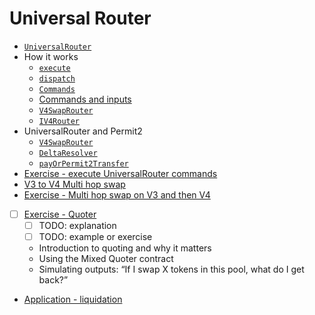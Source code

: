 # Universal Router

- [`UniversalRouter`](https://docs.uniswap.org/contracts/universal-router/overview)
- How it works
  - [`execute`](https://github.com/Uniswap/universal-router/blob/3663f6db6e2fe121753cd2d899699c2dc75dca86/contracts/UniversalRouter.sol#L44-L62)
  - [`dispatch`](https://github.com/Uniswap/universal-router/blob/3663f6db6e2fe121753cd2d899699c2dc75dca86/contracts/base/Dispatcher.sol#L47-L286)
  - [`Commands`](https://github.com/Uniswap/universal-router/blob/main/contracts/libraries/Commands.sol)
  - [Commands and inputs](https://docs.uniswap.org/contracts/universal-router/technical-reference)
  - [`V4SwapRouter`](https://github.com/Uniswap/universal-router/blob/main/contracts/modules/uniswap/v4/V4SwapRouter.sol)
  - [`IV4Router`](https://github.com/Uniswap/v4-periphery/blob/main/src/interfaces/IV4Router.sol)
- UniversalRouter and Permit2
  - [`V4SwapRouter`](https://github.com/Uniswap/universal-router/blob/main/contracts/modules/uniswap/v4/V4SwapRouter.sol)
  - [`DeltaResolver`](https://github.com/Uniswap/v4-periphery/blob/main/src/base/DeltaResolver.sol)
  - [`payOrPermit2Transfer`](https://github.com/Uniswap/universal-router/blob/3663f6db6e2fe121753cd2d899699c2dc75dca86/contracts/modules/Permit2Payments.sol#L42-L45)
- [Exercise - execute UniversalRouter commands](./foundry/exercises/universal_router.md)
- [V3 to V4 Multi hop swap](./notes/uni_router_v3_v4_swap.png)
- [Exercise - Multi hop swap on V3 and then V4](./foundry/exercises/swap_v3_v4.md)
- [ ] [Exercise - Quoter](./foundry/exercises/quoter.md)
  - [ ] TODO: explanation
  - [ ] TODO: example or exercise
  - Introduction to quoting and why it matters
  - Using the Mixed Quoter contract
  - Simulating outputs: “If I swap X tokens in this pool, what do I get back?”
- [Application - liquidation](./foundry/exercises/liquidation.md)
